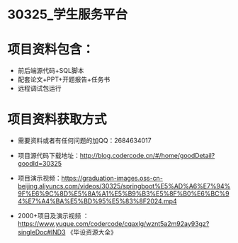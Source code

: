 
 # 30325_学生服务平台
 
 # 项目资料包含：
 * 前后端源代码+SQL脚本
 * 配套论文+PPT+开题报告+任务书
 * 远程调试包运行

 # 项目资料获取方式
 * 需要资料或者有任何问题的加QQ：2684634017

 * 项目源代码下载地址：http://blog.codercode.cn/#/home/goodDetail?goodId=30325
 
 
 * 项目演示视频：https://graduation-images.oss-cn-beijing.aliyuncs.com/videos/30325/springboot%E5%AD%A6%E7%94%9F%E6%9C%8D%E5%8A%A1%E5%B9%B3%E5%8F%B0%E6%BC%94%E7%A4%BA%E5%BD%95%E5%83%8F2024.mp4

 

 * 2000+项目及演示视频 ：https://www.yuque.com/codercode/cqaxlg/wznt5a2m92ay93gz?singleDoc#lND3 《毕设资源大全》
   
